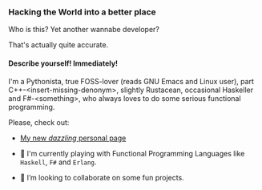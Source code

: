 ### Hacking the World into a better place

Who is this? Yet another wannabe developer?

That's actually quite accurate.

#### Describe yourself! Immediately!

I'm a Pythonista, true FOSS-lover (reads GNU Emacs and Linux user), part C++-\<insert-missing-denonym\>, 
slightly Rustacean, occasional Haskeller and F#-\<something\>, who always loves to do some serious functional programming.

Please, check out:

- [My new _dazzling_ personal page](https://hacktheoxidation.github.io/)

- 🔭 I'm currently playing with Functional Programming Languages like `Haskell`, `F#` and `Erlang`.
- 👯 I’m looking to collaborate on some fun projects.
